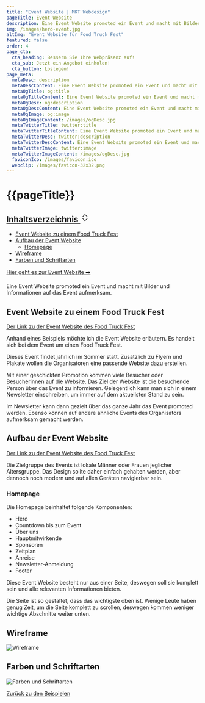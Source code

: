 ```yaml
---
title: "Event Website | MKT Webdesign"
pageTitle: Event Website
description: Eine Event Website promoted ein Event und macht mit Bilder und Informationen auf das Event aufmerksam.
img: /images/hero-event.jpg
altImg: "Event Website für Food Truck Fest"
featured: false
order: 4
page_cta:
  cta_heading: Bessern Sie Ihre Webpräsenz auf!
  cta_sub: Jetzt ein Angebot einholen!
  cta_button: Loslegen!
page_meta:
  metaDesc: description
  metaDescContent: Eine Event Website promoted ein Event und macht mit Bilder und Informationen auf das Event aufmerksam.
  metaOgTitle: og:title
  metaOgTitleContent: Eine Event Website promoted ein Event und macht mit Bilder und Informationen auf das Event aufmerksam.
  metaOgDesc: og:description
  metaOgDescContent: Eine Event Website promoted ein Event und macht mit Bilder und Informationen auf das Event aufmerksam.
  metaOgImage: og:image
  metaOgImageContent: /images/ogDesc.jpg
  metaTwitterTitle: twitter:title
  metaTwitterTitleContent: Eine Event Website promoted ein Event und macht mit Bilder und Informationen auf das Event aufmerksam.
  metaTwitterDesc: twitter:description
  metaTwitterDescContent: Eine Event Website promoted ein Event und macht mit Bilder und Informationen auf das Event aufmerksam.
  metaTwitterImage: twitter:image
  metaTwitterImageContent: /images/ogDesc.jpg
  faviconIco: /images/favicon.ico
  webclip: /images/favicon-32x32.png
---
```


<h1 class="heading-1 | text-primary">{{pageTitle}}</h1>

<div class="toc">
      <div class="card">
        <div class="card-body">
        <h2><a class="" data-bs-toggle="collapse" href="#collapseTOC" role="button" aria-expanded="false" aria-controls="collapseTOC">Inhaltsverzeichnis 
        <svg xmlns="http://www.w3.org/2000/svg" aria-hidden="true" width="24" height="24" fill="currentColor" class="bi bi-chevron-expand" viewBox="0 0 16 16"><path fill-rule="evenodd" d="M3.646 9.146a.5.5 0 0 1 .708 0L8 12.793l3.646-3.647a.5.5 0 0 1 .708.708l-4 4a.5.5 0 0 1-.708 0l-4-4a.5.5 0 0 1 0-.708zm0-2.292a.5.5 0 0 0 .708 0L8 3.207l3.646 3.647a.5.5 0 0 0 .708-.708l-4-4a.5.5 0 0 0-.708 0l-4 4a.5.5 0 0 0 0 .708z"/></svg></a></h2>
          <ul class="collapse" id="collapseTOC">
<li><a href="#event-website-zu-einem-food-truck-fest">Event Website zu einem Food Truck Fest</a></li>
<li><a href="#aufbau-der-event-website">Aufbau der Event Website</a>
<ul>
<li><a href="#homepage">Homepage</a></li>
</ul>
</li>
<li><a href="#wireframe">Wireframe</a></li>
<li><a href="#farben-und-schriftarten">Farben und Schriftarten</a></li>
</ul>
        </div>
      </div>
  </div>

<p class="knopf | my-4 my-md-5"><a target="_blank" class="text-white | btn-main" href="https://nextjs-event-page.vercel.app/" rel="noopener noreferrer">Hier geht es zur Event Website ➡️</a></p>

Eine Event Website promoted ein Event und macht mit Bilder und Informationen auf das Event aufmerksam.

<h2 id="event-website-zu-einem-food-truck-fest">Event Website zu einem Food Truck Fest</h2>

<a target="_blank" class="" href="https://nextjs-event-page.vercel.app/" rel="noopener noreferrer">Der Link zu der Event Website des Food Truck Fest</a>

Anhand eines Beispiels möchte ich die Event Website erläutern. Es handelt sich bei dem Event um einen Food Truck Fest.

Dieses Event findet jährlich im Sommer statt. Zusätzlich zu Flyern und Plakate wollen die Organisatoren eine passende Website dazu erstellen.

Mit einer geschickten Promotion kommen viele Besucher oder Besucherinnen auf die Website. Das Ziel der Website ist die besuchende Person über das Event zu informieren. Gelegentlich kann man sich in einem Newsletter einschreiben, um immer auf dem aktuellsten Stand zu sein.

Im Newsletter kann dann gezielt über das ganze Jahr das Event promoted werden. Ebenso können auf andere ähnliche Events des Organisators aufmerksam gemacht werden.

<h2 id="aufbau-der-event-website">Aufbau der Event Website</h2>

<a target="_blank" class="" href="https://nextjs-event-page.vercel.app/" rel="noopener noreferrer">Der Link zu der Event Website des Food Truck Fest</a>

Die Zielgruppe des Events ist lokale Männer oder Frauen jeglicher Altersgruppe. Das Design sollte daher einfach gehalten werden, aber dennoch noch modern und auf allen Geräten navigierbar sein.

<h3 id="homepage">Homepage</h3>

Die Homepage beinhaltet folgende Komponenten:

- Hero
- Countdown bis zum Event
- Über uns
- Hauptmitwirkende
- Sponsoren
- Zeitplan
- Anreise
- Newsletter-Anmeldung
- Footer

Diese Event Website besteht nur aus einer Seite, deswegen soll sie komplett sein und alle relevanten Informationen bieten.

Die Seite ist so gestaltet, dass das wichtigste oben ist. Wenige Leute haben genug Zeit, um die Seite komplett zu scrollen, deswegen kommen weniger wichtige Abschnitte weiter unten.

<h2 id="wireframe">Wireframe</h2>

![Wireframe](/images/full-version-event.jpg)

<h2 id="farben-und-schriftarten">Farben und Schriftarten</h2>

![Farben und Schriftarten](/images/farben-und-schriftarten-event.jpg)

<p class="mt-5">
<a href="/beispiele" class="text-dark | btn-second">Zurück zu den Beispielen</a>
</p>
